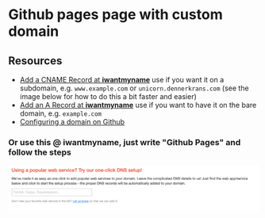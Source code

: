 # Github pages page with custom domain

## Resources

- [Add a CNAME Record at **iwantmyname**](https://iwantmyname.com/support/faq/how-do-i-add-a-cname-dns-record-) use if you want it on a subdomain, e.g. `www.example.com` or `unicorn.dennerkrans.com` (see the image below for how to do this a bit faster and easier)
- [Add an A Record at **iwantmyname**](https://iwantmyname.com/support/faq/how-do-i-add-an-a-dns-record-) use if you want to have it on the bare domain, e.g. `example.com`
- [Configuring a domain on Github](https://docs.github.com/en/free-pro-team@latest/github/working-with-github-pages/managing-a-custom-domain-for-your-github-pages-site#configuring-an-apex-domain)

### Or use this @ iwantmyname, just write "Github Pages" and follow the steps

![or use this](./or-use-this.png)
